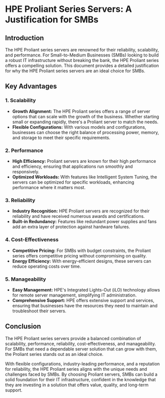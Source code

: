 # HPE Proliant Series Servers: A Justification for SMBs

## Introduction

The HPE Proliant series servers are renowned for their reliability, scalability, and performance. For Small-to-Medium Businesses (SMBs) looking to build a robust IT infrastructure without breaking the bank, the HPE Proliant series offers a compelling solution. This document provides a detailed justification for why the HPE Proliant series servers are an ideal choice for SMBs.

## Key Advantages

### 1. Scalability

- **Growth Alignment:** The HPE Proliant series offers a range of server options that can scale with the growth of the business. Whether starting small or expanding rapidly, there's a Proliant server to match the needs.
- **Flexible Configurations:** With various models and configurations, businesses can choose the right balance of processing power, memory, and storage to meet their specific requirements.

### 2. Performance

- **High Efficiency:** Proliant servers are known for their high performance and efficiency, ensuring that applications run smoothly and responsively.
- **Optimized Workloads:** With features like Intelligent System Tuning, the servers can be optimized for specific workloads, enhancing performance where it matters most.

### 3. Reliability

- **Industry Recognition:** HPE Proliant servers are recognized for their reliability and have received numerous awards and certifications.
- **Built-in Redundancy:** Features like redundant power supplies and fans add an extra layer of protection against hardware failures.

### 4. Cost-Effectiveness

- **Competitive Pricing:** For SMBs with budget constraints, the Proliant series offers competitive pricing without compromising on quality.
- **Energy Efficiency:** With energy-efficient designs, these servers can reduce operating costs over time.

### 5. Manageability

- **Easy Management:** HPE's Integrated Lights-Out (iLO) technology allows for remote server management, simplifying IT administration.
- **Comprehensive Support:** HPE offers extensive support and services, ensuring that businesses have the resources they need to maintain and troubleshoot their servers.

## Conclusion

The HPE Proliant series servers provide a balanced combination of scalability, performance, reliability, cost-effectiveness, and manageability. For SMBs that need a dependable server solution that can grow with them, the Proliant series stands out as an ideal choice.

With flexible configurations, industry-leading performance, and a reputation for reliability, the HPE Proliant series aligns with the unique needs and challenges faced by SMBs. By choosing Proliant servers, SMBs can build a solid foundation for their IT infrastructure, confident in the knowledge that they are investing in a solution that offers value, quality, and long-term support.